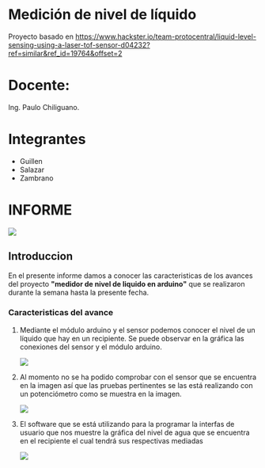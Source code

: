 # Medición de nivel de líquido
Proyecto basado en https://www.hackster.io/team-protocentral/liquid-level-sensing-using-a-laser-tof-sensor-d04232?ref=similar&ref_id=19764&offset=2

# Docente:
Ing. Paulo Chiliguano.

# Integrantes
- Guillen
- Salazar
- Zambrano

# INFORME

![](https://scontent.fuio1-1.fna.fbcdn.net/v/t34.0-12/15782451_1273767342662017_105781839_n.png?oh=8ae139621621931bc65a0da71b05ed7d&oe=5867FBD5)

## Introduccion 
En el presente informe damos a conocer las caracteristicas de los avances del proyecto __"medidor de nivel de liquido en arduino"__
que se realizaron durante la semana hasta la presente fecha.

### Caracteristicas del avance
1. Mediante el módulo arduino y el sensor podemos conocer el nivel de un líquido que hay en un recipiente. Se puede observar en la
   gráfica las conexiones del sensor y el módulo arduino.
       
   ![](http://www.prometec.net/wp-content/uploads/2014/10/Sesion-26_2.jpg)
      
2. Al momento no se ha podido comprobar con el sensor que se encuentra en la imagen así que las pruebas pertinentes se las está
   realizando con un potenciómetro como se muestra en la imagen.
   
   ![](https://scontent.fuio1-1.fna.fbcdn.net/v/t34.0-12/15749775_1273751492663602_1159116574_n.jpg?oh=d1cecee87849fd7d10d616d2df228f77&oe=58681E15)
   
3. El  software que se está utilizando para la programar la interfas de usuario que nos muestre la gráfica del nivel de agua que se 
   encuentra en el recipiente el cual tendrá sus respectivas mediadas 
   
   ![](https://scontent.fuio1-1.fna.fbcdn.net/v/t35.0-12/s2048x2048/15785664_1273789559326462_281935585_o.png?oh=ec74fdb3465b2e3753bf75055375c4a0&oe=5866F601)
   
